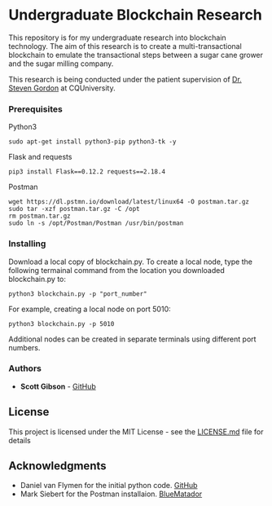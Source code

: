 # Undergraduate Blockchain Research

This repository is for my undergraduate research into blockchain technology.
The aim of this research is to create a multi-transactional blockchain to
emulate the transactional steps between a sugar cane grower and the sugar
milling company.

This research is being conducted under the patient supervision of
[Dr. Steven Gordon](https://handbook.cqu.edu.au/profiles/view/9836) at CQUniversity.

### Prerequisites

Python3

```
sudo apt-get install python3-pip python3-tk -y
```

Flask and requests

```
pip3 install Flask==0.12.2 requests==2.18.4
```

Postman

```
wget https://dl.pstmn.io/download/latest/linux64 -O postman.tar.gz
sudo tar -xzf postman.tar.gz -C /opt
rm postman.tar.gz
sudo ln -s /opt/Postman/Postman /usr/bin/postman
```

### Installing

Download a local copy of blockchain.py.
To create a local node, type the following termainal command from the location
you downloaded blockchain.py to:

```
python3 blockchain.py -p "port_number"
```

For example, creating a local node on port 5010:

```
python3 blockchain.py -p 5010
```

Additional nodes can be created in separate terminals using different port
numbers.

### Authors

* **Scott Gibson** - [GitHub](https://github.com/no-str)


## License

This project is licensed under the MIT License - see the [LICENSE.md](LICENSE.md) file for details

## Acknowledgments

* Daniel van Flymen for the initial python code. [GitHub](https://github.com/dvf/blockchain)
* Mark Siebert for the Postman installaion. [BlueMatador](https://blog.bluematador.com/posts/postman-how-to-install-on-ubuntu-1604/?utm_source=hootsuite&utm_medium=twitter&utm_campaign=)
